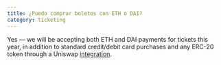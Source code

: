 ```yaml
---
title: ¿Puedo comprar boletos con ETH o DAI?
category: ticketing
---
```


Yes — we will be accepting both ETH and DAI payments for tickets this year, in addition to standard credit/debit card purchases and any ERC-20 token through a Uniswap [integration](https://github.com/esPass/pretix-eth-payment-plugin).
